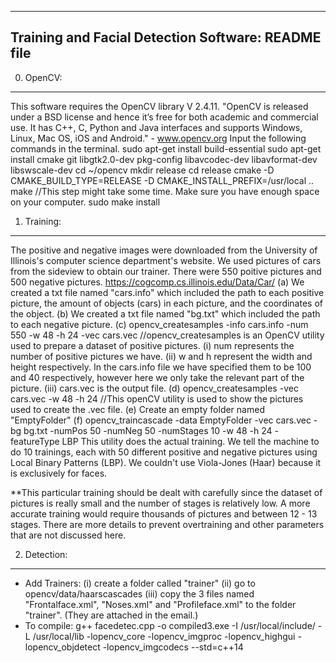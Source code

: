 ---------------------------------------------------
Training and Facial Detection Software: README file
---------------------------------------------------


0. OpenCV:
----------
This software requires the OpenCV library V 2.4.11. "OpenCV is released under a BSD license and hence it’s free for both academic and commercial use. It has C++, C, Python and Java interfaces and supports Windows, Linux, Mac OS, iOS and Android." - www.opencv.org
Input the following commands in the terminal. 
sudo apt-get install build-essential
sudo apt-get install cmake git libgtk2.0-dev pkg-config libavcodec-dev libavformat-dev libswscale-dev
cd ~/opencv
mkdir release
cd release
cmake -D CMAKE_BUILD_TYPE=RELEASE -D CMAKE_INSTALL_PREFIX=/usr/local ..
make //This step might take some time. Make sure you have enough space on your computer. 
sudo make install

1. Training:
-------------
The positive and negative images were downloaded from the University of Illinois's computer science department's website. We used pictures of cars from the sideview to obtain our trainer. There were 550 poitive pictures and 500 negative pictures. https://cogcomp.cs.illinois.edu/Data/Car/
(a) We created a txt file named "cars.info" which included the path to each positive picture, the amount of objects (cars) in each picture, and the coordinates of the object. 
(b) We created a txt file named "bg.txt" which included the path to each negative picture. 
(c) opencv_createsamples -info cars.info -num 550 -w 48 -h 24 -vec cars.vec //opencv_createsamples is an OpenCV utility used to prepare a dataset of positive pictures. 
	(i)   num represents the number of positive pictures we have. 
	(ii)  w and h represent the width and height respectively. In the cars.info file we have specified them to be 100 and 40 respectively, however here we only take the relevant part of the picture. 
	(iii) cars.vec is the output file. 
(d) opencv_createsamples -vec cars.vec -w 48 -h 24 //This openCV utility is used to show the pictures used to create the .vec file. 
(e) Create an empty folder named "EmptyFolder"
(f) opencv_traincascade -data EmptyFolder -vec cars.vec -bg bg.txt -numPos 50 -numNeg 50 -numStages 10 -w 48 -h 24 -featureType LBP
This utility does the actual training. We tell the machine to do 10 trainings, each with 50 different positive and negative pictures using Local Binary Patterns (LBP). We couldn't use Viola-Jones (Haar) because it is exclusively for faces.  

**This particular training should be dealt with carefully since the dataset of pictures is really small and the number of stages is relatively low. A more accurate training would require thousands of pictures and between 12 - 13 stages. There are more details to prevent overtraining and other parameters that are not discussed here. 

2. Detection:
-------------
- Add Trainers:
	(i)   create a folder called "trainer"
	(ii)  go to opencv/data/haarscascades
	(iii) copy the 3 files named "Frontalface.xml", "Noses.xml" and "Profileface.xml" to the folder "trainer". (They are attached in the email.)
- To compile: g++ facedetec.cpp -o compiled3.exe -I /usr/local/include/ -L /usr/local/lib -lopencv_core -lopencv_imgproc -lopencv_highgui -lopencv_objdetect -lopencv_imgcodecs --std=c++14

